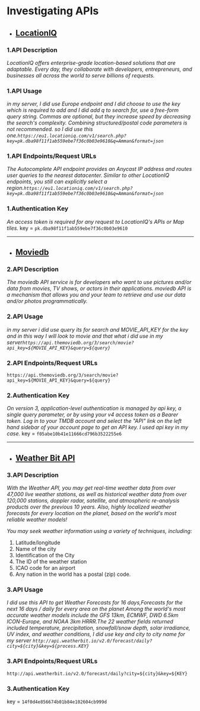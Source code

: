 # Investigating APIs

* ## [LocationIQ](https://locationiq.com/)

### 1.API Description

*LocationIQ offers enterprise-grade location-based solutions that are adaptable. Every day, they collaborate with developers, entrepreneurs, and businesses all across the world to serve billions of requests.*

### 1.API Usage

*in my server, I did use Europe endpoint and I did choose to use the key which is required to add and I did add q to search for, use a free-form query string. Commas are optional, but they increase speed by decreasing the search's complexity. Combining structured/postal code parameters is not recommended. so I did use this one.`https://eu1.locationiq.com/v1/search.php?key=pk.dba98f11f1ab559ebe7f36c0b03e9610&q=Amman&format=json`*

### 1.API Endpoints/Request URLs

*The Autocomplete API endpoint provides an Anycast IP address and routes user queries to the nearest datacenter. Similar to other LocationIQ endpoints, you  still can explicitly select a region.`https://eu1.locationiq.com/v1/search.php?key=pk.dba98f11f1ab559ebe7f36c0b03e9610&q=Amman&format=json`*  

### 1.Authentication Key

*An access token is required for any request to LocationIQ's APIs or Map tiles.*
key = `pk.dba98f11f1ab559ebe7f36c0b03e9610`

---------------------

* ## [Moviedb](https://www.themoviedb.org/)

### 2.API Description

*The moviedb API service is for developers who want to use pictures and/or data from movies, TV shows, or actors in their applications. moviedb API is a mechanism that allows you and your team to retrieve and use our data and/or photos programmatically.*

### 2.API Usage

*in my server i did use query its for search and MOVIE_API_KEY for the key and in this way I will look to movie and that what i did use in my server`https://api.themoviedb.org/3/search/movie?api_key=${MOVIE_API_KEY}&query=${query}`*


### 2.API Endpoints/Request URLs

`https://api.themoviedb.org/3/search/movie?api_key=${MOVIE_API_KEY}&query=${query}`

### 2.Authentication Key

*On version 3, application-level authentication is managed by api key, a single query parameter, or by using your v4 access token as a Bearer token. Log in to your TMDB account and select the "API" link on the left hand sidebar of your account page to get an API key. I used api key in my case.*
key = `f05abe10b41e11666cd796b3522255e6`

---------------------

* ## [Weather Bit API](https://www.weatherbit.io/)

### 3.API Description

*With the Weather API, you may get real-time weather data from over 47,000 live weather stations, as well as historical weather data from over 120,000 stations, doppler radar, satellite, and atmospheric re-analysis products over the previous 10 years. Also, highly localized weather forecasts for every location on the planet, based on the world's most reliable weather models!*

*You may seek weather information using a variety of techniques, including:*

1. Latitude/longitude
2. Name of the city
3. Identification of the City
4. The ID of the weather station
5. ICAO code for an airport
6. Any nation in the world has a postal (zip) code.

### 3.API Usage

*I did use this API to get Weather Forecasts for 16 days,Forecasts for the next 16 days / daily for every area on the planet Among the world's most accurate weather models include the GFS 13km, ECMWF, DWD 6.5km ICON-Europe, and NOAA 3km HRRR.The 22 weather fields returned included temperature, precipitation, snowfall/snow depth, solar irradiance, UV index, and weather conditions, I did use key and city to city name for my server `http://api.weatherbit.io/v2.0/forecast/daily?city=${city}&key=${process.KEY}`*

### 3.API Endpoints/Request URLs

 `http://api.weatherbit.io/v2.0/forecast/daily?city=${city}&key=${KEY}`

### 3.Authentication Key

key = `14f0d4e856674b01b84e102604cb999d`
